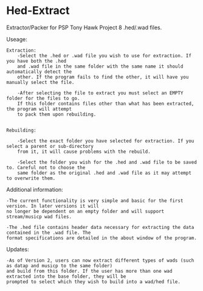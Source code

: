 # Hed-Extract
Extractor/Packer for PSP Tony Hawk Project 8 .hed/.wad files.


Useage:


	Extraction:
		-Select the .hed or .wad file you wish to use for extraction. If you have both the .hed
		and .wad file in the same folder with the same name it should automatically detect the
		other. If the program fails to find the other, it will have you manually select the file.

		-After selecting the file to extract you must select an EMPTY folder for the files to go.
		If this folder contains files other than what has been extracted, the program will attempt
		to pack them upon rebuilding.


	Rebuilding:

		-Select the exact folder you have selected for extraction. If you select a parent or sub-directory
		from it, it will cause problems with the rebuild.

		-Select the folder you wish for the .hed and .wad file to be saved to. Careful not to choose the
		same folder as the original .hed and .wad file as it may attempt to overwrite them.


Additional information:

	-The current functionality is very simple and basic for the first version. In later versions it will
	no longer be dependent on an empty folder and will support stream/musicp wad files.

	-The .hed file contains header data necessary for extracting the data contained in the .wad file. The
	format specifications are detailed in the about window of the program.


Updates:

	-As of Version 2, users can now extract different types of wads (such as datap and musicp to the same folder)
	and build from this folder. If the user has more than one wad extracted into the base folder, they will be
	prompted to select which they wish to build into a wad/hed file.
